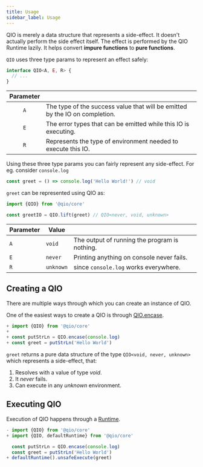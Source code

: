 ```yaml
---
title: Usage
sidebar_label: Usage
---
```


[concepts]: ../concepts/introduction

QIO is merely a data structure that represents a side-effect. It doesn't actually perform the side effect itself. The effect is performed by the QIO Runtime lazily. It helps convert **impure functions** to **pure functions**.

`QIO` uses three type params to represent an effect safely:

```ts
interface QIO<A, E, R> {
  // ...
}
```

| Parameter |                                                                             |
| :-------: | --------------------------------------------------------------------------- |
|    `A`    | The type of the success value that will be emitted by the IO on completion. |
|    `E`    | The error types that can be emitted while this IO is executing.             |
|    `R`    | Represents the type of environment needed to execute this IO.               |

Using these three type params you can fairly represent any side-effect. For eg. consider `console.log`

```ts
const greet = () => console.log('Hello World!') // void
```

`greet` can be represented using QIO as:

```ts
import {QIO} from '@qio/core'

const greetIO = QIO.lift(greet) // QIO<never, void, unknown>
```

| Parameter | Value     |                                               |
| --------- | --------- | --------------------------------------------- |
| `A`       | `void`    | The output of running the program is nothing. |
| `E`       | `never`   | Printing anything on console never fails.     |
| `R`       | `unknown` | since `console.log` works everywhere.         |

## Creating a QIO

There are multiple ways through which you can create an instance of QIO.

[api documentation]: api/classes/qio.md

One of the easiest ways to create a QIO is through [QIO.encase].

[qio.encase]: api/classes/qio.md#encase

```ts
+ import {QIO} from '@qio/core'
+
+ const putStrLn = QIO.encase(console.log)
+ const greet = putStrLn('Hello World')
```

`greet` returns a pure data structure of the type `QIO<void, never, unknown>` which represents a side-effect, that:

1. Resolves with a value of type _void_.
2. It _never_ fails.
3. Can execute in any _unknown_ environment.

## Executing QIO

Execution of QIO happens through a [Runtime].

[runtime]: ../api/globals#const-defaultruntime

```ts
- import {QIO} from '@qio/core'
+ import {QIO, defaultRuntime} from '@qio/core'

  const putStrLn = QIO.encase(console.log)
  const greet = putStrLn('Hello World')
+ defaultRuntime().unsafeExecute(greet)
```

